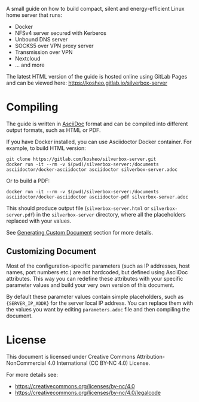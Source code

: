 A small guide on how to build compact, silent and energy-efficient Linux home server that runs:

- Docker
- NFSv4 server secured with Kerberos
- Unbound DNS server
- SOCKS5 over VPN proxy server
- Transmission over VPN
- Nextcloud
- ... and more

The latest HTML version of the guide is hosted online using GitLab Pages
and can be viewed here: https://kosheo.gitlab.io/silverbox-server

# Compiling
The guide is written in [AsciiDoc](https://en.wikipedia.org/wiki/AsciiDoc) format
and can be compiled into different output formats, such as HTML or PDF.

If you have Docker installed, you can use Asciidoctor Docker container.
For example, to build HTML version:

```
git clone https://gitlab.com/kosheo/silverbox-server.git
docker run -it --rm -v $(pwd)/silverbox-server:/documents asciidoctor/docker-asciidoctor asciidoctor silverbox-server.adoc
```

Or to build a PDF:

```
docker run -it --rm -v $(pwd)/silverbox-server:/documents asciidoctor/docker-asciidoctor asciidoctor-pdf silverbox-server.adoc
```

This should produce output file (`silverbox-server.html` or `silverbox-server.pdf`) in the `silverbox-server`
directory, where all the placeholders replaced with your values.

See [Generating Custom Document](https://kosheo.gitlab.io/silverbox-server/#_generating_custom_document)
section for more details.

## Customizing Document
Most of the configuration-specific parameters (such as IP addresses, host names, port numbers etc.)
are not hardcoded, but defined using AsciiDoc attributes.
This way you can redefine these attributes with your specific parameter values
and build your very own version of this document.

By default these parameter values contain simple placeholders,
such as `{SERVER_IP_ADDR}` for the server local IP address.
You can replace them with the values you want by editing `parameters.adoc` file and then compiling the document.

# License
This document is licensed under Creative Commons Attribution-NonCommercial 4.0 International (CC BY-NC 4.0) License.

For more details see:

- https://creativecommons.org/licenses/by-nc/4.0
- https://creativecommons.org/licenses/by-nc/4.0/legalcode

